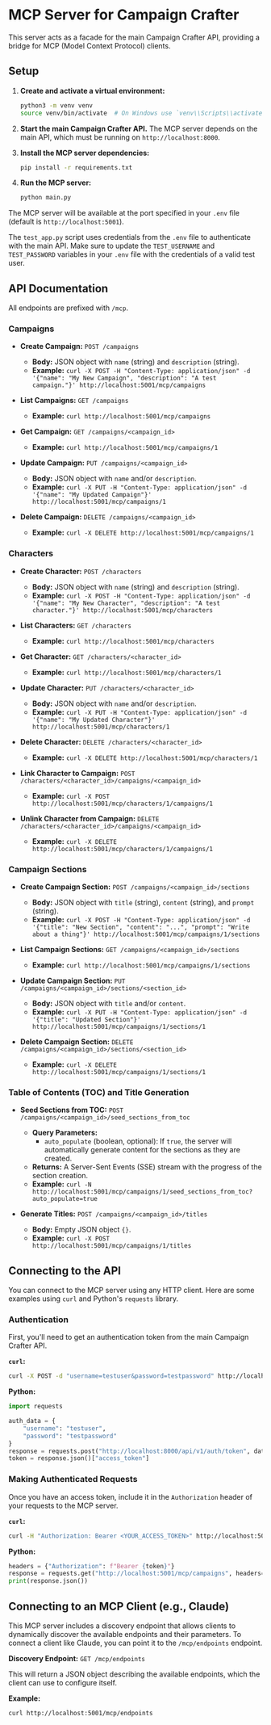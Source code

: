 # MCP Server for Campaign Crafter

This server acts as a facade for the main Campaign Crafter API, providing a bridge for MCP (Model Context Protocol) clients.

## Setup

1.  **Create and activate a virtual environment:**
    ```bash
    python3 -m venv venv
    source venv/bin/activate  # On Windows use `venv\\Scripts\\activate`
    ```

2.  **Start the main Campaign Crafter API.** The MCP server depends on the main API, which must be running on `http://localhost:8000`.

3.  **Install the MCP server dependencies:**
    ```bash
    pip install -r requirements.txt
    ```

4.  **Run the MCP server:**
    ```bash
    python main.py
    ```

The MCP server will be available at the port specified in your `.env` file (default is `http://localhost:5001`).

The `test_app.py` script uses credentials from the `.env` file to authenticate with the main API. Make sure to update the `TEST_USERNAME` and `TEST_PASSWORD` variables in your `.env` file with the credentials of a valid test user.

## API Documentation

All endpoints are prefixed with `/mcp`.

### Campaigns

*   **Create Campaign:** `POST /campaigns`
    *   **Body:** JSON object with `name` (string) and `description` (string).
    *   **Example:** `curl -X POST -H "Content-Type: application/json" -d '{"name": "My New Campaign", "description": "A test campaign."}' http://localhost:5001/mcp/campaigns`

*   **List Campaigns:** `GET /campaigns`
    *   **Example:** `curl http://localhost:5001/mcp/campaigns`

*   **Get Campaign:** `GET /campaigns/<campaign_id>`
    *   **Example:** `curl http://localhost:5001/mcp/campaigns/1`

*   **Update Campaign:** `PUT /campaigns/<campaign_id>`
    *   **Body:** JSON object with `name` and/or `description`.
    *   **Example:** `curl -X PUT -H "Content-Type: application/json" -d '{"name": "My Updated Campaign"}' http://localhost:5001/mcp/campaigns/1`

*   **Delete Campaign:** `DELETE /campaigns/<campaign_id>`
    *   **Example:** `curl -X DELETE http://localhost:5001/mcp/campaigns/1`

### Characters

*   **Create Character:** `POST /characters`
    *   **Body:** JSON object with `name` (string) and `description` (string).
    *   **Example:** `curl -X POST -H "Content-Type: application/json" -d '{"name": "My New Character", "description": "A test character."}' http://localhost:5001/mcp/characters`

*   **List Characters:** `GET /characters`
    *   **Example:** `curl http://localhost:5001/mcp/characters`

*   **Get Character:** `GET /characters/<character_id>`
    *   **Example:** `curl http://localhost:5001/mcp/characters/1`

*   **Update Character:** `PUT /characters/<character_id>`
    *   **Body:** JSON object with `name` and/or `description`.
    *   **Example:** `curl -X PUT -H "Content-Type: application/json" -d '{"name": "My Updated Character"}' http://localhost:5001/mcp/characters/1`

*   **Delete Character:** `DELETE /characters/<character_id>`
    *   **Example:** `curl -X DELETE http://localhost:5001/mcp/characters/1`

*   **Link Character to Campaign:** `POST /characters/<character_id>/campaigns/<campaign_id>`
    *   **Example:** `curl -X POST http://localhost:5001/mcp/characters/1/campaigns/1`

*   **Unlink Character from Campaign:** `DELETE /characters/<character_id>/campaigns/<campaign_id>`
    *   **Example:** `curl -X DELETE http://localhost:5001/mcp/characters/1/campaigns/1`

### Campaign Sections

*   **Create Campaign Section:** `POST /campaigns/<campaign_id>/sections`
    *   **Body:** JSON object with `title` (string), `content` (string), and `prompt` (string).
    *   **Example:** `curl -X POST -H "Content-Type: application/json" -d '{"title": "New Section", "content": "...", "prompt": "Write about a thing"}' http://localhost:5001/mcp/campaigns/1/sections`

*   **List Campaign Sections:** `GET /campaigns/<campaign_id>/sections`
    *   **Example:** `curl http://localhost:5001/mcp/campaigns/1/sections`

*   **Update Campaign Section:** `PUT /campaigns/<campaign_id>/sections/<section_id>`
    *   **Body:** JSON object with `title` and/or `content`.
    *   **Example:** `curl -X PUT -H "Content-Type: application/json" -d '{"title": "Updated Section"}' http://localhost:5001/mcp/campaigns/1/sections/1`

*   **Delete Campaign Section:** `DELETE /campaigns/<campaign_id>/sections/<section_id>`
    *   **Example:** `curl -X DELETE http://localhost:5001/mcp/campaigns/1/sections/1`

### Table of Contents (TOC) and Title Generation

*   **Seed Sections from TOC:** `POST /campaigns/<campaign_id>/seed_sections_from_toc`
    *   **Query Parameters:**
        *   `auto_populate` (boolean, optional): If `true`, the server will automatically generate content for the sections as they are created.
    *   **Returns:** A Server-Sent Events (SSE) stream with the progress of the section creation.
    *   **Example:** `curl -N http://localhost:5001/mcp/campaigns/1/seed_sections_from_toc?auto_populate=true`

*   **Generate Titles:** `POST /campaigns/<campaign_id>/titles`
    *   **Body:** Empty JSON object `{}`.
    *   **Example:** `curl -X POST http://localhost:5001/mcp/campaigns/1/titles`

## Connecting to the API

You can connect to the MCP server using any HTTP client. Here are some examples using `curl` and Python's `requests` library.

### Authentication

First, you'll need to get an authentication token from the main Campaign Crafter API.

**`curl`:**
```bash
curl -X POST -d "username=testuser&password=testpassword" http://localhost:8000/api/v1/auth/token
```

**Python:**
```python
import requests

auth_data = {
    "username": "testuser",
    "password": "testpassword"
}
response = requests.post("http://localhost:8000/api/v1/auth/token", data=auth_data)
token = response.json()["access_token"]
```

### Making Authenticated Requests

Once you have an access token, include it in the `Authorization` header of your requests to the MCP server.

**`curl`:**
```bash
curl -H "Authorization: Bearer <YOUR_ACCESS_TOKEN>" http://localhost:5001/mcp/campaigns
```

**Python:**
```python
headers = {"Authorization": f"Bearer {token}"}
response = requests.get("http://localhost:5001/mcp/campaigns", headers=headers)
print(response.json())
```

## Connecting to an MCP Client (e.g., Claude)

This MCP server includes a discovery endpoint that allows clients to dynamically discover the available endpoints and their parameters. To connect a client like Claude, you can point it to the `/mcp/endpoints` endpoint.

**Discovery Endpoint:** `GET /mcp/endpoints`

This will return a JSON object describing the available endpoints, which the client can use to configure itself.

**Example:**
```bash
curl http://localhost:5001/mcp/endpoints
```
